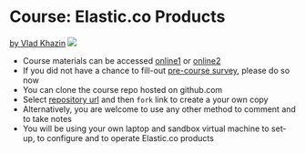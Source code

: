 # Course: Elastic.co Products

[by Vlad Khazin](https://www.linkedin.com/in/vkhazin) ![](https://travis-ci.org/vkhazin/elasticsearch-courseware-2d.svg?branch=master)

* Course materials can be accessed [online1](http://elasticsearch-2d-courseware.surge.sh/) or [online2](https://vkhazin.gitbooks.io/elasticsearch-courseware-2d/)
* If you did not have a chance to fill-out [pre-course survey](https://www.surveymonkey.com/r/DTYSF2H), please do so now
* You can clone the course repo hosted on github.com
* Select [repository url](https://github.com/vkhazin/elasticsearch-2d-courseware) and then `fork` link to create a your own copy
* Alternatively, you are welcome to use any other method to comment and to take notes
* You will be using your own laptop and sandbox virtual machine to set-up, to configure and to operate Elastic.co products
